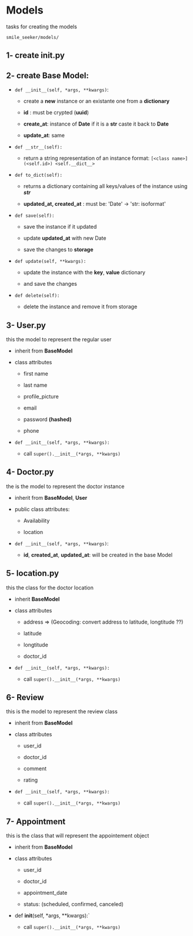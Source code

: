 # Models

tasks for creating the models

`smile_seeker/models/`

## 1- create init.py

## 2- create Base Model:

- `def __init__(self, *args, **kwargs)`:
  
  - create a **new** instance or an existante one from a **dictionary** 
  
  - **id** : must be crypted (**uuid**) 
  
  - **create_at**: instance of **Date** if it is a **str** caste it back to **Date**
  
  - **update_at**: same

- `def __str__(self):`
  
  - return a string representation of an instance format:
    `[<class name>] (<self.id>) <self.__dict__>`

- `def to_dict(self):`
  
  - returns a dictionary containing all keys/values of the instance using **_str_**
  
  - **updated_at, created_at** : must be: 'Date' -> 'str: isoformat'

- `def save(self):`
  
  - save the instance if it updated
  
  - update **updated_at** with new Date
  
  - save the changes to **storage**

- `def update(self, **kwargs):`
  
  - update the instance with the **key**, **value** dictionary
  
  - and save the changes

- `def delete(self):`
  
  - delete the instance and remove it from storage

## 3- User.py

this the model to represent the regular user

- inherit from **BaseModel**

- class attributes
  
  - first name
  
  - last name
  
  - profile_picture
  
  - email
  
  - password **(hashed)**
  
  - phone

- `def __init__(self, *args, **kwargs):`
  
  - call `super().__init__(*args, **kwargs)`

## 4- Doctor.py

the is the model to represent the doctor instance

- inherit from **BaseModel**, **User**

- public class attributes:
  
  - Availability
  
  - location

- `def __init__(self, *args, **kwargs)`:
  
  - **id**, **created_at**, **updated_at**: will be created in the base Model

## 5- location.py

this the class for the doctor location

- inherit **BaseModel**

- class attributes
  
  - address => (Geocoding: convert address to latitude, longtitude ??)
  
  - latitude
  
  - longtitude
  
  - doctor_id

- `def __init__(self, *args, **kwargs):`
  
  - call `super().__init__(*args, **kwargs)`

## 6- Review

this is the model to represent the review class

- inherit from **BaseModel**

- class attributes
  
  - user_id
  
  - doctor_id
  
  - comment
  
  - rating

- `def __init__(self, *args, **kwargs):`
  
  - call `super().__init__(*args, **kwargs)`

## 7- Appointment

this is the class that will represent the appointement object

- inherit from **BaseModel**

- class attributes
  
  - user_id
  
  - doctor_id
  
  - appointment_date
  
  - status: (scheduled, confirmed, canceled)

- def **init**(self, *args, **kwargs):`
  
  - call `super().__init__(*args, **kwargs)`

